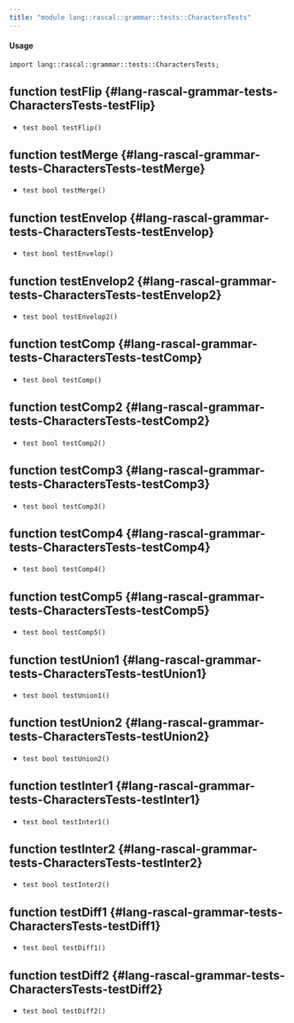 ```yaml
---
title: "module lang::rascal::grammar::tests::CharactersTests"
---
```


#### Usage

`import lang::rascal::grammar::tests::CharactersTests;`


## function testFlip {#lang-rascal-grammar-tests-CharactersTests-testFlip}

* ``test bool testFlip()``

## function testMerge {#lang-rascal-grammar-tests-CharactersTests-testMerge}

* ``test bool testMerge()``

## function testEnvelop {#lang-rascal-grammar-tests-CharactersTests-testEnvelop}

* ``test bool testEnvelop()``

## function testEnvelop2 {#lang-rascal-grammar-tests-CharactersTests-testEnvelop2}

* ``test bool testEnvelop2()``

## function testComp {#lang-rascal-grammar-tests-CharactersTests-testComp}

* ``test bool testComp()``

## function testComp2 {#lang-rascal-grammar-tests-CharactersTests-testComp2}

* ``test bool testComp2()``

## function testComp3 {#lang-rascal-grammar-tests-CharactersTests-testComp3}

* ``test bool testComp3()``

## function testComp4 {#lang-rascal-grammar-tests-CharactersTests-testComp4}

* ``test bool testComp4()``

## function testComp5 {#lang-rascal-grammar-tests-CharactersTests-testComp5}

* ``test bool testComp5()``

## function testUnion1 {#lang-rascal-grammar-tests-CharactersTests-testUnion1}

* ``test bool testUnion1()``

## function testUnion2 {#lang-rascal-grammar-tests-CharactersTests-testUnion2}

* ``test bool testUnion2()``

## function testInter1 {#lang-rascal-grammar-tests-CharactersTests-testInter1}

* ``test bool testInter1()``

## function testInter2 {#lang-rascal-grammar-tests-CharactersTests-testInter2}

* ``test bool testInter2()``

## function testDiff1 {#lang-rascal-grammar-tests-CharactersTests-testDiff1}

* ``test bool testDiff1()``

## function testDiff2 {#lang-rascal-grammar-tests-CharactersTests-testDiff2}

* ``test bool testDiff2()``

